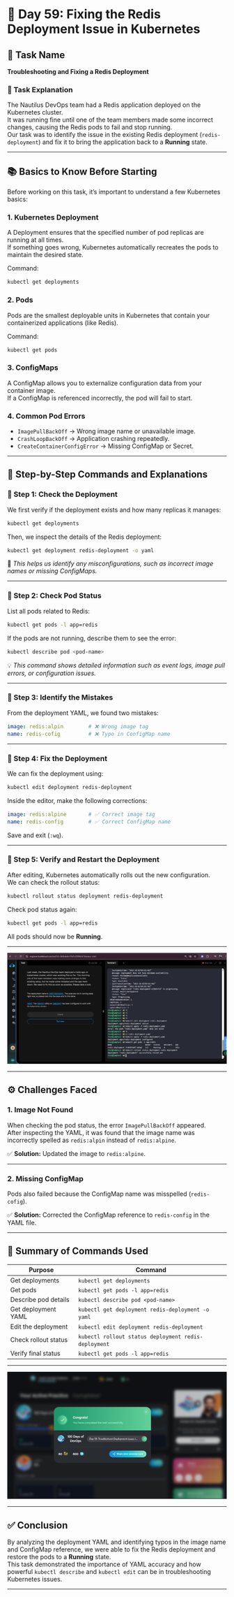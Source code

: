 # 🚀 Day 59: Fixing the Redis Deployment Issue in Kubernetes

## 🧩 Task Name
**Troubleshooting and Fixing a Redis Deployment**

### 🧾 Task Explanation
The Nautilus DevOps team had a Redis application deployed on the Kubernetes cluster.  
It was running fine until one of the team members made some incorrect changes, causing the Redis pods to fail and stop running.  
Our task was to identify the issue in the existing Redis deployment (`redis-deployment`) and fix it to bring the application back to a **Running** state.

---

## 📚 Basics to Know Before Starting

Before working on this task, it’s important to understand a few Kubernetes basics:

### 1. **Kubernetes Deployment**
A Deployment ensures that the specified number of pod replicas are running at all times.  
If something goes wrong, Kubernetes automatically recreates the pods to maintain the desired state.

Command:
```bash
kubectl get deployments
```

### 2. **Pods**
Pods are the smallest deployable units in Kubernetes that contain your containerized applications (like Redis).

Command:
```bash
kubectl get pods
```

### 3. **ConfigMaps**
A ConfigMap allows you to externalize configuration data from your container image.  
If a ConfigMap is referenced incorrectly, the pod will fail to start.

### 4. **Common Pod Errors**
- `ImagePullBackOff` → Wrong image name or unavailable image.
- `CrashLoopBackOff` → Application crashing repeatedly.
- `CreateContainerConfigError` → Missing ConfigMap or Secret.

---

## 🧠 Step-by-Step Commands and Explanations

### 🔹 Step 1: Check the Deployment
We first verify if the deployment exists and how many replicas it manages:
```bash
kubectl get deployments
```

Then, we inspect the details of the Redis deployment:
```bash
kubectl get deployment redis-deployment -o yaml
```

📘 *This helps us identify any misconfigurations, such as incorrect image names or missing ConfigMaps.*

---

### 🔹 Step 2: Check Pod Status
List all pods related to Redis:
```bash
kubectl get pods -l app=redis
```

If the pods are not running, describe them to see the error:
```bash
kubectl describe pod <pod-name>
```

💡 *This command shows detailed information such as event logs, image pull errors, or configuration issues.*

---

### 🔹 Step 3: Identify the Mistakes
From the deployment YAML, we found two mistakes:
```yaml
image: redis:alpin        # ❌ Wrong image tag
name: redis-cofig         # ❌ Typo in ConfigMap name
```

---

### 🔹 Step 4: Fix the Deployment
We can fix the deployment using:
```bash
kubectl edit deployment redis-deployment
```

Inside the editor, make the following corrections:
```yaml
image: redis:alpine       # ✅ Correct image tag
name: redis-config        # ✅ Correct ConfigMap name
```

Save and exit (`:wq`).

---

### 🔹 Step 5: Verify and Restart the Deployment
After editing, Kubernetes automatically rolls out the new configuration.  
We can check the rollout status:
```bash
kubectl rollout status deployment redis-deployment
```

Check pod status again:
```bash
kubectl get pods -l app=redis
```

All pods should now be **Running**.

---
![Screenshot 2](assets/Screenshot%202025-10-02%20144821.png)

---

## ⚙️ Challenges Faced

### 1. **Image Not Found**
When checking the pod status, the error `ImagePullBackOff` appeared.  
After inspecting the YAML, it was found that the image name was incorrectly spelled as `redis:alpin` instead of `redis:alpine`.

✅ **Solution:** Updated the image to `redis:alpine`.

---

### 2. **Missing ConfigMap**
Pods also failed because the ConfigMap name was misspelled (`redis-cofig`).

✅ **Solution:** Corrected the ConfigMap reference to `redis-config` in the YAML file.

---

## 🏁 Summary of Commands Used

| Purpose | Command |
|----------|----------|
| Get deployments | `kubectl get deployments` |
| Get pods | `kubectl get pods -l app=redis` |
| Describe pod details | `kubectl describe pod <pod-name>` |
| Get deployment YAML | `kubectl get deployment redis-deployment -o yaml` |
| Edit the deployment | `kubectl edit deployment redis-deployment` |
| Check rollout status | `kubectl rollout status deployment redis-deployment` |
| Verify final status | `kubectl get pods -l app=redis` |

---
![Screenshot 1](assets/Screenshot%202025-10-02%20151039.png)

---

## ✅ Conclusion
By analyzing the deployment YAML and identifying typos in the image name and ConfigMap reference, we were able to fix the Redis deployment and restore the pods to a **Running** state.  
This task demonstrated the importance of YAML accuracy and how powerful `kubectl describe` and `kubectl edit` can be in troubleshooting Kubernetes issues.

---
